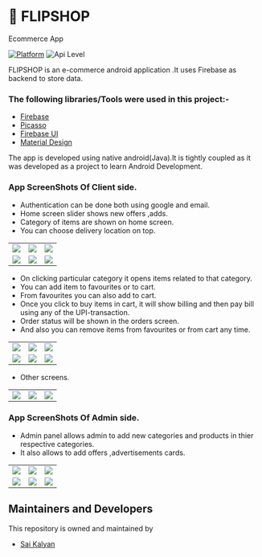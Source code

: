
# 🛒 **FLIPSHOP**
         
 Ecommerce App

[![Platform](https://img.shields.io/badge/platform-android-blue.svg)](http://developer.android.com/index.html)
![Api Level](https://img.shields.io/badge/Min%20API%20Level-21-important)


FLIPSHOP is an e-commerce android application .It uses Firebase as backend to store data.

### The following libraries/Tools were used in this project:-

 - [Firebase](https://firebase.google.com/docs/build)
 - [Picasso](https://github.com/square/picasso)
 - [Firebase UI](https://github.com/firebase/FirebaseUI-Android)
 - [Material Design](https://material.io/develop/android)
 

 

The app is developed using native android(Java).It is tightly coupled as it was developed as a project to learn Android Development.

### App ScreenShots Of Client side.

* Authentication can be done both using google and email.
* Home screen slider shows new offers ,adds.
* Category of items are shown on home screen.
* You can choose delivery location on top.
<table>
        <tr>
          <td><img src = "https://user-images.githubusercontent.com/68738102/131213769-dc8d57d0-0ab4-48ea-9891-697457925a73.png" ></td>
          <td><img src = "https://user-images.githubusercontent.com/68738102/131213804-4d994c66-6d86-4c73-b74f-561669516e73.png" ></td>
          <td><img src = "https://user-images.githubusercontent.com/68738102/131213818-33f1e591-cd2f-4b10-be79-9df9fea662e0.png" ></td>
        </tr>
     <tr>
          <td><img src = "https://user-images.githubusercontent.com/68738102/131213861-ab6f803a-542a-44a5-892c-13a910bb8862.png" ></td>
          <td><img src = "https://user-images.githubusercontent.com/68738102/131213906-7f774fa4-359b-498c-8490-32e070e323f3.png" ></td>
          <td><img src = "https://user-images.githubusercontent.com/68738102/131213999-ec3d3f74-2d2c-45e7-97aa-b0cbf09c046b.png" ></td>
        </tr>
</table>

* On clicking particular category it opens items related to that category.
* You can add item to favourites or to cart.
* From favourites you can also add to cart.
* Once you click to buy items in cart, it will show billing and then pay bill using any of the UPI-transaction.
* Order status will be shown in the orders screen.
* And also you can remove items from favourites or from cart any time.

<table>
        <tr>
          <td><img src = "https://user-images.githubusercontent.com/68738102/131214406-15e01df3-042e-4e86-8252-9edfb18b1b5f.png" ></td>
          <td><img src = "https://user-images.githubusercontent.com/68738102/131214448-06513366-0206-4b15-8ef6-cd9e501f39ea.png" ></td>
          <td><img src = "https://user-images.githubusercontent.com/68738102/131214475-d444eabd-e5b1-41d5-8900-07981521629a.png" ></td>
        </tr>
     <tr>
          <td><img src = "https://user-images.githubusercontent.com/68738102/131214505-92965ec9-db8a-470e-8fa7-4fed5027b6d7.png" ></td>
          <td><img src = "https://user-images.githubusercontent.com/68738102/131214535-45165bcc-9c18-4d86-9e6f-50e7a16c1f28.png" ></td>
          <td><img src = "https://user-images.githubusercontent.com/68738102/131214543-01cc8b0e-ace9-48ed-ae6c-5fefae425411.png" ></td>
        </tr>
</table>

* Other screens.

<table>
        <tr>
          <td><img src = "https://user-images.githubusercontent.com/68738102/131214696-1c5acec4-9660-48fa-9f02-79b9d3546c47.png" ></td>
          <td><img src = "https://user-images.githubusercontent.com/68738102/131214668-642e7b34-598c-4269-8f72-208538f446ed.png" ></td>
          <td><img src = "https://user-images.githubusercontent.com/68738102/131214681-0e37c658-07b2-4ed9-90ae-a6f797f8aeb8.png" ></td>
        </tr>
  
</table>

### App ScreenShots Of Admin side.
* Admin panel allows admin to add new categories and products in thier respective categories.
* It also allows to add offers ,advertisements cards.

<table>
        <tr>
          <td><img src = "https://user-images.githubusercontent.com/68738102/131214762-dc040096-b14f-4354-8d4a-d4f92273054d.png" ></td>
          <td><img src = "https://user-images.githubusercontent.com/68738102/131214778-d10d3bb2-7c61-4adf-a832-15330a9132a8.png" ></td>
          <td><img src = "https://user-images.githubusercontent.com/68738102/131214809-c2a0e136-d571-4235-9d55-815d5b70934d.png" ></td>
        </tr>
     <tr>
          <td><img src = "https://user-images.githubusercontent.com/68738102/131214848-5833eb9c-0171-4fef-9bb9-ec54a01616d6.png" ></td>
          <td><img src = "https://user-images.githubusercontent.com/68738102/131214884-2b93928a-3c86-43db-a35d-d20085f1ca5c.png" ></td>
          <td><img src = "https://user-images.githubusercontent.com/68738102/131214905-3391538a-5196-4044-8b19-a32f915e98b8.png" ></td>
        </tr>
</table>


## Maintainers and Developers

This repository is owned and maintained by 
 * [Sai Kalyan](https://github.com/kalyan4812)
